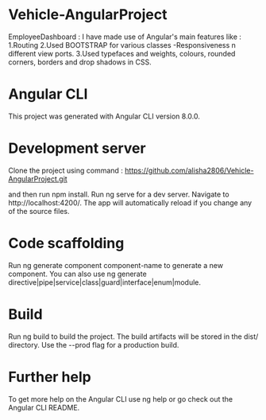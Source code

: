 # Vehicle-AngularProject
 EmployeeDashboard : I have made use of  Angular's main features like : 
 1.Routing 
 2.Used BOOTSTRAP for various classes -Responsiveness n different view ports. 
 3.Used typefaces and weights, colours, rounded corners, borders and drop shadows in CSS.

# Angular CLI
This project was generated with Angular CLI version 8.0.0.

# Development server

Clone the project using command :
https://github.com/alisha2806/Vehicle-AngularProject.git

and then run npm install.
Run ng serve for a dev server. Navigate to http://localhost:4200/. The app will automatically reload if you change any of the source files.

# Code scaffolding
Run ng generate component component-name to generate a new component. You can also use ng generate directive|pipe|service|class|guard|interface|enum|module.

# Build
Run ng build to build the project. The build artifacts will be stored in the dist/ directory. Use the --prod flag for a production build.

# Further help
To get more help on the Angular CLI use ng help or go check out the Angular CLI README.
